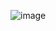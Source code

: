 ![image](https://github.com/spaghetti-lover/MessageApp/assets/69286705/11011bb4-9e80-4af0-9ed7-ac32bd1971d2)

